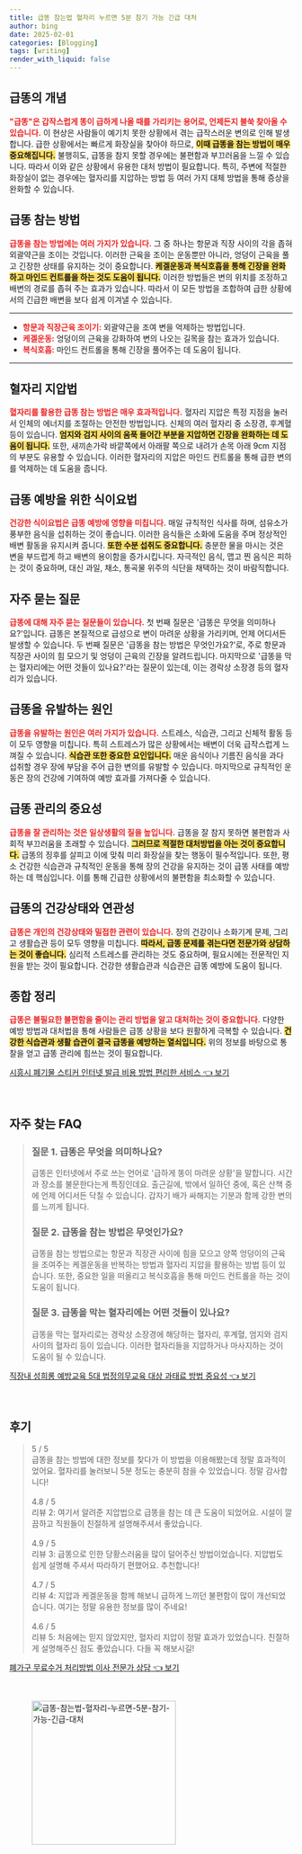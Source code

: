 ```yaml
---
title: 급똥 참는법 혈자리 누르면 5분 참기 가능 긴급 대처
author: bing
date: 2025-02-01
categories: [Blogging]
tags: [writing]
render_with_liquid: false
---
```



<h2 id='급똥의 개념'>급똥의 개념</h2>

<p><b><span style="color: #ee2323;">"급똥"은 갑작스럽게 똥이 급하게 나올 때를 가리키는 용어로, 언제든지 불쑥 찾아올 수 있습니다.</span></b> 이 현상은 사람들이 예기치 못한 상황에서 겪는 급작스러운 변의로 인해 발생합니다. 급한 상황에서는 빠르게 화장실을 찾아야 하므로, <b><span style="background-color: #ffe066;">이때 급똥을 참는 방법이 매우 중요해집니다.</span></b> 불행히도, 급똥을 참지 못할 경우에는 불편함과 부끄러움을 느낄 수 있습니다. 따라서 이와 같은 상황에서 유용한 대처 방법이 필요합니다. 특히, 주변에 적절한 화장실이 없는 경우에는 혈자리를 지압하는 방법 등 여러 가지 대체 방법을 통해 증상을 완화할 수 있습니다.</p>

<h2 id='급똥 참는 방법'>급똥 참는 방법</h2>

<p><b><span style="color: #ee2323;">급똥을 참는 방법에는 여러 가지가 있습니다.</span></b> 그 중 하나는 항문과 직장 사이의 각을 좁혀 외괄약근을 조이는 것입니다. 이러한 근육을 조이는 운동뿐만 아니라, 엉덩이 근육을 풀고 긴장한 상태를 유지하는 것이 중요합니다. <b><span style="background-color: #ffe066;">케겔운동과 복식호흡을 통해 긴장을 완화하고 마인드 컨트롤을 하는 것도 도움이 됩니다.</span></b> 이러한 방법들은 변의 위치를 조정하고 배변의 경로를 좁혀 주는 효과가 있습니다. 따라서 이 모든 방법을 조합하여 급한 상황에서의 긴급한 배변을 보다 쉽게 이겨낼 수 있습니다.</p>

<hr />

<ul>
    <li><b><span style="color: #ee2323;">항문과 직장근육 조이기:</span></b> 외괄약근을 조여 변을 억제하는 방법입니다.</li>
    <li><b><span style="color: #ee2323;">케겔운동:</span></b> 엉덩이의 근육을 강화하여 변의 나오는 길목을 참는 효과가 있습니다.</li>
    <li><b><span style="color: #ee2323;">복식호흡:</span></b> 마인드 컨트롤을 통해 긴장을 풀어주는 데 도움이 됩니다.</li>
</ul>

<hr />

<h2 id='혈자리 지압법'>혈자리 지압법</h2>

<p><b><span style="color: #ee2323;">혈자리를 활용한 급똥 참는 방법은 매우 효과적입니다.</span></b> 혈자리 지압은 특정 지점을 눌러서 인체의 에너지를 조절하는 안전한 방법입니다. 신체의 여러 혈자리 중 소장경, 후계혈 등이 있습니다. <b><span style="background-color: #ffe066;">엄지와 검지 사이의 움푹 들어간 부분을 지압하면 긴장을 완화하는 데 도움이 됩니다.</span></b> 또한, 새끼손가락 바깥쪽에서 아래팔 쪽으로 내려가 손목 아래 9cm 지점의 부분도 유용할 수 있습니다. 이러한 혈자리의 지압은 마인드 컨트롤을 통해 급한 변의를 억제하는 데 도움을 줍니다. </p>

<h2 id='급똥 예방을 위한 식이요법'>급똥 예방을 위한 식이요법</h2>

<p><b><span style="color: #ee2323;">건강한 식이요법은 급똥 예방에 영향을 미칩니다.</span></b> 매일 규칙적인 식사를 하며, 섬유소가 풍부한 음식을 섭취하는 것이 좋습니다. 이러한 음식들은 소화에 도움을 주며 정상적인 배변 활동을 유지시켜 줍니다. <b><span style="background-color: #ffe066;">또한 수분 섭취도 중요합니다.</span></b> 충분한 물을 마시는 것은 변을 부드럽게 하고 배변의 용이함을 증가시킵니다. 자극적인 음식, 맵고 찐 음식은 피하는 것이 중요하며, 대신 과일, 채소, 통곡물 위주의 식단을 채택하는 것이 바람직합니다.</p>

<h2 id='자주 묻는 질문'>자주 묻는 질문</h2>

<p><b><span style="color: #ee2323;">급똥에 대해 자주 묻는 질문들이 있습니다.</span></b> 첫 번째 질문은 '급똥은 무엇을 의미하나요?'입니다. 급똥은 본질적으로 급성으로 변이 마려운 상황을 가리키며, 언제 어디서든 발생할 수 있습니다. 두 번째 질문은 '급똥을 참는 방법은 무엇인가요?'로, 주로 항문과 직장관 사이의 힘 모으기 및 엉덩이 근육의 긴장을 알려드립니다. 마지막으로 '급똥을 막는 혈자리에는 어떤 것들이 있나요?'라는 질문이 있는데, 이는 경락상 소장경 등의 혈자리가 있습니다.</p>

<h2 id='급똥을 유발하는 원인'>급똥을 유발하는 원인</h2>

<p><b><span style="color: #ee2323;">급똥을 유발하는 원인은 여러 가지가 있습니다.</span></b> 스트레스, 식습관, 그리고 신체적 활동 등이 모두 영향을 미칩니다. 특히 스트레스가 많은 상황에서는 배변이 더욱 급작스럽게 느껴질 수 있습니다. <b><span style="background-color: #ffe066;">식습관 또한 중요한 요인입니다.</span></b> 매운 음식이나 기름진 음식을 과다 섭취할 경우 장에 부담을 주어 급한 변의를 유발할 수 있습니다. 마지막으로 규칙적인 운동은 장의 건강에 기여하여 예방 효과를 가져다줄 수 있습니다.</p>

<h2 id='급똥 관리의 중요성'>급똥 관리의 중요성</h2>

<p><b><span style="color: #ee2323;">급똥을 잘 관리하는 것은 일상생활의 질을 높입니다.</span></b> 급똥을 잘 참지 못하면 불편함과 사회적 부끄러움을 초래할 수 있습니다. <b><span style="background-color: #ffe066;">그러므로 적절한 대처방법을 아는 것이 중요합니다.</span></b> 급똥의 징후를 살피고 이에 맞춰 미리 화장실을 찾는 행동이 필수적입니다. 또한, 평소 건강한 식습관과 규칙적인 운동을 통해 장의 건강을 유지하는 것이 급똥 사태를 예방하는 데 핵심입니다. 이를 통해 긴급한 상황에서의 불편함을 최소화할 수 있습니다.</p>

<h2 id='급똥의 건강상태와 연관성'>급똥의 건강상태와 연관성</h2>

<p><b><span style="color: #ee2323;">급똥은 개인의 건강상태와 밀접한 관련이 있습니다.</span></b> 장의 건강이나 소화기계 문제, 그리고 생활습관 등이 모두 영향을 미칩니다. <b><span style="background-color: #ffe066;">따라서, 급똥 문제를 겪는다면 전문가와 상담하는 것이 좋습니다.</span></b> 심리적 스트레스를 관리하는 것도 중요하며, 필요시에는 전문적인 지원을 받는 것이 필요합니다. 건강한 생활습관과 식습관은 급똥 예방에 도움이 됩니다.</p>

<h2 id='종합 정리'>종합 정리</h2>

<p><b><span style="color: #ee2323;">급똥은 불필요한 불편함을 줄이는 관리 방법을 알고 대처하는 것이 중요합니다.</span></b> 다양한 예방 방법과 대처법을 통해 사람들은 급똥 상황을 보다 원활하게 극복할 수 있습니다. <b><span style="background-color: #ffe066;">건강한 식습관과 생활 습관이 결국 급똥을 예방하는 열쇠입니다.</span></b> 위의 정보를 바탕으로 통찰을 얻고 급똥 관리에 힘쓰는 것이 필요합니다.</p>


<p><a class="click-button" title="시흥시 폐기물 스티커 인터넷 발급 비용 방법 편리한 서비스" href="https://greenforu.github.io/posts/%EC%8B%9C%ED%9D%A5%EC%8B%9C-%ED%8F%90%EA%B8%B0%EB%AC%BC-%EC%8A%A4%ED%8B%B0%EC%BB%A4-%EC%9D%B8%ED%84%B0%EB%84%B7-%EB%B0%9C%EA%B8%89-%EB%B9%84%EC%9A%A9-%EB%B0%A9%EB%B2%95-%ED%8E%B8%EB%A6%AC%ED%95%9C-%EC%84%9C%EB%B9%84%EC%8A%A4/" rel="dofollow">시흥시 폐기물 스티커 인터넷 발급 비용 방법 편리한 서비스 👈 보기</a></p><br>
<h2 id='자주_찾는_FAQ'>자주 찾는 FAQ</h2>
<div itemscope="" itemtype="https://schema.org/FAQPage"> 
<blockquote> 
<div itemscope="" itemprop="mainEntity" itemtype="https://schema.org/Question"> 
<h3 itemprop="name">질문 1. 급똥은 무엇을 의미하나요?</h3> 
<div itemscope="" itemprop="acceptedAnswer" itemtype="https://schema.org/Answer"> 
<span itemprop="text"> 
<p>급똥은 인터넷에서 주로 쓰는 언어로 '급하게 똥이 마려운 상황'을 말합니다. 시간과 장소를 불문한다는게 특징인데요. 출근길에, 밖에서 일하던 중에, 혹은 산책 중에 언제 어디서든 닥칠 수 있습니다. 갑자기 배가 싸해지는 기분과 함께 강한 변의를 느끼게 됩니다.</p> 
</span> 
</div> 
</div> 

<div itemscope="" itemprop="mainEntity" itemtype="https://schema.org/Question"> 
<h3 itemprop="name">질문 2. 급똥을 참는 방법은 무엇인가요?</h3> 
<div itemscope="" itemprop="acceptedAnswer" itemtype="https://schema.org/Answer"> 
<span itemprop="text"> 
<p>급똥을 참는 방법으로는 항문과 직장관 사이에 힘을 모으고 양쪽 엉덩이의 근육을 조여주는 케겔운동을 반복하는 방법과 혈자리 지압을 활용하는 방법 등이 있습니다. 또한, 중요한 일을 떠올리고 복식호흡을 통해 마인드 컨트롤을 하는 것이 도움이 됩니다.</p> 
</span> 
</div> 
</div> 

<div itemscope="" itemprop="mainEntity" itemtype="https://schema.org/Question"> 
<h3 itemprop="name">질문 3. 급똥을 막는 혈자리에는 어떤 것들이 있나요?</h3> 
<div itemscope="" itemprop="acceptedAnswer" itemtype="https://schema.org/Answer"> 
<span itemprop="text"> 
<p>급똥을 막는 혈자리로는 경락상 소장경에 해당하는 혈자리, 후계혈, 엄지와 검지 사이의 혈자리 등이 있습니다. 이러한 혈자리들을 지압하거나 마사지하는 것이 도움이 될 수 있습니다.</p> 
</span> 
</div> 
</div> 
</blockquote> 
</div>
<p><a class="click-button" title="직장내 성희롱 예방교육 5대 법정의무교육 대상 과태료 방법 중요성" href="https://greenforu.github.io/posts/%EC%A7%81%EC%9E%A5%EB%82%B4-%EC%84%B1%ED%9D%AC%EB%A1%B1-%EC%98%88%EB%B0%A9%EA%B5%90%EC%9C%A1-5%EB%8C%80-%EB%B2%95%EC%A0%95%EC%9D%98%EB%AC%B4%EA%B5%90%EC%9C%A1-%EB%8C%80%EC%83%81-%EA%B3%BC%ED%83%9C%EB%A3%8C-%EB%B0%A9%EB%B2%95-%EC%A4%91%EC%9A%94%EC%84%B1/" rel="dofollow">직장내 성희롱 예방교육 5대 법정의무교육 대상 과태료 방법 중요성 👈 보기</a></p><br>
<h2 id='후기'>후기</h2>
<div itemscope itemtype="https://schema.org/Product">
  <blockquote>
  <div itemprop="review" itemscope itemtype="https://schema.org/Review">
      <div itemprop="reviewRating" itemscope itemtype="https://schema.org/Rating"> <span itemprop="ratingValue">5</span> / <span itemprop="bestRating">5</span> </div>
      <span itemprop="reviewBody">급똥을 참는 방법에 대한 정보를 찾다가 이 방법을 이용해봤는데 정말 효과적이었어요. 혈자리를 눌러보니 5분 정도는 충분히 참을 수 있었습니다. 정말 감사합니다!</span>
  </div>
  <br>
  <div itemprop="review" itemscope itemtype="https://schema.org/Review">
      <div itemprop="reviewRating" itemscope itemtype="https://schema.org/Rating"> <span itemprop="ratingValue">4.8</span> / <span itemprop="bestRating">5</span> </div>
      <span itemprop="reviewBody">리뷰 2: 여기서 알려준 지압법으로 급똥을 참는 데 큰 도움이 되었어요. 시설이 깔끔하고 직원들이 친절하게 설명해주셔서 좋았습니다.</span>
  </div>
  <br>
  <div itemprop="review" itemscope itemtype="https://schema.org/Review">
      <div itemprop="reviewRating" itemscope itemtype="https://schema.org/Rating"> <span itemprop="ratingValue">4.9</span> / <span itemprop="bestRating">5</span> </div>
      <span itemprop="reviewBody">리뷰 3: 급똥으로 인한 당황스러움을 많이 덜어주신 방법이었습니다. 지압법도 쉽게 설명해 주셔서 따라하기 편했어요. 추천합니다!</span>
  </div>
  <br>
  <div itemprop="review" itemscope itemtype="https://schema.org/Review">
      <div itemprop="reviewRating" itemscope itemtype="https://schema.org/Rating"> <span itemprop="ratingValue">4.7</span> / <span itemprop="bestRating">5</span> </div>
      <span itemprop="reviewBody">리뷰 4: 지압과 케겔운동을 함께 해보니 급하게 느끼던 불편함이 많이 개선되었습니다. 여기는 정말 유용한 정보를 많이 주네요!</span>
  </div>
  <br>
  <div itemprop="review" itemscope itemtype="https://schema.org/Review">
      <div itemprop="reviewRating" itemscope itemtype="https://schema.org/Rating"> <span itemprop="ratingValue">4.6</span> / <span itemprop="bestRating">5</span> </div>
      <span itemprop="reviewBody">리뷰 5: 처음에는 믿지 않았지만, 혈자리 지압이 정말 효과가 있었습니다. 친절하게 설명해주신 점도 좋았습니다. 다들 꼭 해보시길!</span>
  </div>
  </blockquote>
</div>
<p><a class="click-button" title="폐가구 무료수거 처리방법 이사 전문가 상담" href="https://greenforu.github.io/posts/%ED%8F%90%EA%B0%80%EA%B5%AC-%EB%AC%B4%EB%A3%8C%EC%88%98%EA%B1%B0-%EC%B2%98%EB%A6%AC%EB%B0%A9%EB%B2%95-%EC%9D%B4%EC%82%AC-%EC%A0%84%EB%AC%B8%EA%B0%80-%EC%83%81%EB%8B%B4/" rel="dofollow">폐가구 무료수거 처리방법 이사 전문가 상담 👈 보기</a></p><br>
<figure class="image"><img src="https://greenforu.github.io/assets/img/thumbnail/급똥-참는법-혈자리-누르면-5분-참기-가능-긴급-대처.webp" alt="급똥-참는법-혈자리-누르면-5분-참기-가능-긴급-대처" width="256" height="256"></figure>